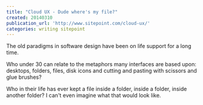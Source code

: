 ```yaml
---
title: "Cloud UX - Dude where's my file?"
created: 20140310
publication_url: 'http://www.sitepoint.com/cloud-ux/'
categories: writing sitepoint
---
```


The old paradigms in software design have been on life support for a long time.

Who under 30 can relate to the metaphors many interfaces are based upon: desktops, folders, files, disk icons and cutting and pasting with scissors and glue brushes?

Who in their life has ever kept a file inside a folder, inside a folder, inside another folder? I can't even imagine what that would look like.
